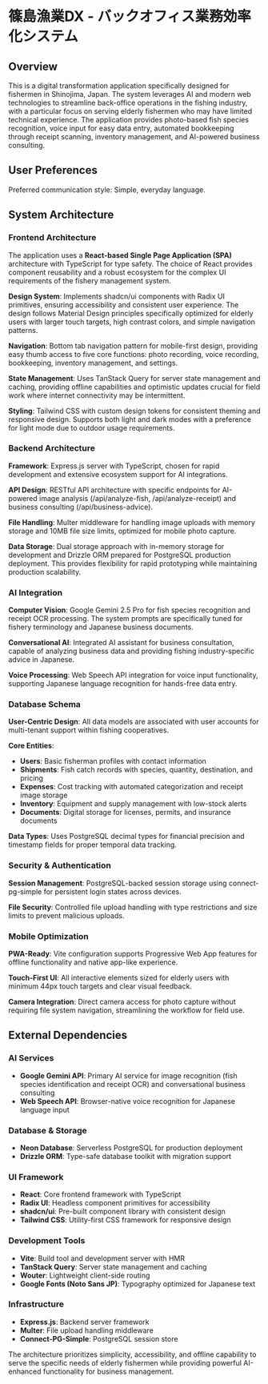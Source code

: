 # 篠島漁業DX - バックオフィス業務効率化システム

## Overview

This is a digital transformation application specifically designed for fishermen in Shinojima, Japan. The system leverages AI and modern web technologies to streamline back-office operations in the fishing industry, with a particular focus on serving elderly fishermen who may have limited technical experience. The application provides photo-based fish species recognition, voice input for easy data entry, automated bookkeeping through receipt scanning, inventory management, and AI-powered business consulting.

## User Preferences

Preferred communication style: Simple, everyday language.

## System Architecture

### Frontend Architecture
The application uses a **React-based Single Page Application (SPA)** architecture with TypeScript for type safety. The choice of React provides component reusability and a robust ecosystem for the complex UI requirements of the fishery management system.

**Design System**: Implements shadcn/ui components with Radix UI primitives, ensuring accessibility and consistent user experience. The design follows Material Design principles specifically optimized for elderly users with larger touch targets, high contrast colors, and simple navigation patterns.

**Navigation**: Bottom tab navigation pattern for mobile-first design, providing easy thumb access to five core functions: photo recording, voice recording, bookkeeping, inventory management, and settings.

**State Management**: Uses TanStack Query for server state management and caching, providing offline capabilities and optimistic updates crucial for field work where internet connectivity may be intermittent.

**Styling**: Tailwind CSS with custom design tokens for consistent theming and responsive design. Supports both light and dark modes with a preference for light mode due to outdoor usage requirements.

### Backend Architecture
**Framework**: Express.js server with TypeScript, chosen for rapid development and extensive ecosystem support for AI integrations.

**API Design**: RESTful API architecture with specific endpoints for AI-powered image analysis (/api/analyze-fish, /api/analyze-receipt) and business consulting (/api/business-advice).

**File Handling**: Multer middleware for handling image uploads with memory storage and 10MB file size limits, optimized for mobile photo capture.

**Data Storage**: Dual storage approach with in-memory storage for development and Drizzle ORM prepared for PostgreSQL production deployment. This provides flexibility for rapid prototyping while maintaining production scalability.

### AI Integration
**Computer Vision**: Google Gemini 2.5 Pro for fish species recognition and receipt OCR processing. The system prompts are specifically tuned for fishery terminology and Japanese business documents.

**Conversational AI**: Integrated AI assistant for business consultation, capable of analyzing business data and providing fishing industry-specific advice in Japanese.

**Voice Processing**: Web Speech API integration for voice input functionality, supporting Japanese language recognition for hands-free data entry.

### Database Schema
**User-Centric Design**: All data models are associated with user accounts for multi-tenant support within fishing cooperatives.

**Core Entities**:
- **Users**: Basic fisherman profiles with contact information
- **Shipments**: Fish catch records with species, quantity, destination, and pricing
- **Expenses**: Cost tracking with automated categorization and receipt image storage
- **Inventory**: Equipment and supply management with low-stock alerts
- **Documents**: Digital storage for licenses, permits, and insurance documents

**Data Types**: Uses PostgreSQL decimal types for financial precision and timestamp fields for proper temporal data tracking.

### Security & Authentication
**Session Management**: PostgreSQL-backed session storage using connect-pg-simple for persistent login states across devices.

**File Security**: Controlled file upload handling with type restrictions and size limits to prevent malicious uploads.

### Mobile Optimization
**PWA-Ready**: Vite configuration supports Progressive Web App features for offline functionality and native app-like experience.

**Touch-First UI**: All interactive elements sized for elderly users with minimum 44px touch targets and clear visual feedback.

**Camera Integration**: Direct camera access for photo capture without requiring file system navigation, streamlining the workflow for field use.

## External Dependencies

### AI Services
- **Google Gemini API**: Primary AI service for image recognition (fish species identification and receipt OCR) and conversational business consulting
- **Web Speech API**: Browser-native voice recognition for Japanese language input

### Database & Storage
- **Neon Database**: Serverless PostgreSQL for production deployment
- **Drizzle ORM**: Type-safe database toolkit with migration support

### UI Framework
- **React**: Core frontend framework with TypeScript
- **Radix UI**: Headless component primitives for accessibility
- **shadcn/ui**: Pre-built component library with consistent design
- **Tailwind CSS**: Utility-first CSS framework for responsive design

### Development Tools
- **Vite**: Build tool and development server with HMR
- **TanStack Query**: Server state management and caching
- **Wouter**: Lightweight client-side routing
- **Google Fonts (Noto Sans JP)**: Typography optimized for Japanese text

### Infrastructure
- **Express.js**: Backend server framework
- **Multer**: File upload handling middleware
- **Connect-PG-Simple**: PostgreSQL session store

The architecture prioritizes simplicity, accessibility, and offline capability to serve the specific needs of elderly fishermen while providing powerful AI-enhanced functionality for business management.